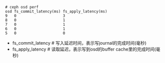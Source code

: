 ```
# ceph osd perf
osd fs_commit_latency(ms) fs_apply_latency(ms)
9   0                     3
8   0                     1
7   0                     1
6   0                     1
5   0                     0
```
- fs_commit_latency # 写入延迟时间，表示写journal的完成时间(毫秒)
- fs_apply_latency # 读取延迟，表示写到osd的buffer cache里的完成时间(毫秒)
